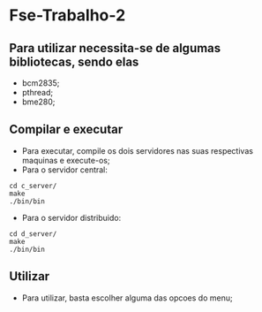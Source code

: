 # Fse-Trabalho-2

## Para utilizar necessita-se de algumas bibliotecas, sendo elas
- bcm2835;
- pthread;
- bme280;

## Compilar e executar
- Para executar, compile os dois servidores nas suas respectivas maquinas e execute-os;
- Para o servidor central:
```
cd c_server/
make
./bin/bin
```
- Para o servidor distribuido:
```
cd d_server/
make
./bin/bin
```
## Utilizar
- Para utilizar, basta escolher alguma das opcoes do menu;
